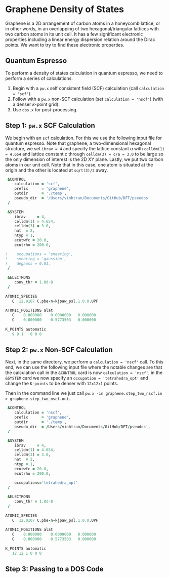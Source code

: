 # Graphene Density of States
Graphene is a 2D arrangement of carbon atoms in a honeycomb lattice, or in other words, in an overlapping of two hexagonal/triangular lattices with two carbon atoms in its unit cell. It has a few significant electronic properties including a linear energy dispersion relation around the Dirac points. We want to try to find these electronic properties. 

## Quantum Espresso
To perform a density of states calculation in quantum espresso, we need to perform a series of calculations. 
1. Begin with a `pw.x` self consistent field (SCF) calculation (call `calculation = 'scf'`). 
2. Follow with a `pw.x` non-SCF calculation (set `calculation = 'nscf'`) (with a denser *k*-point grid). 
3. Use `dos.x` for post-processing. 


## Step 1: `pw.x` SCF Calculation
We begin with an `scf` calculation. For this we use the following input file for quantum espresso. Note that graphene, a two-dimensional hexagonal structure, we set `ibrav = 4` and specify the lattice constant *a* with `celldm(1) = 4.654` and lattice constant *c* through `celldm(3) = c/a = 3.0` to be large so the only dimension of interest is the 2D XY plane. Lastly, we put two carbon atoms in our unit cell. Note that in this case, one atom is situated at the origin and the other is located at `sqrt(3)/2` away. 

```fortran
 &CONTROL
    calculation = 'scf',
    prefix      = 'graphene',
    outdir      = './temp',
    pseudo_dir  = '/Users/vinhtran/Documents/GitHub/DFT/pseudos' 
 /

 &SYSTEM
    ibrav     = 4,
    celldm(1) = 4.654,
    celldm(3) = 3.0,
    nat  = 2,
    ntyp = 1,
    ecutwfc = 20.0,
    ecutrho = 200.0, 

!    occupations = 'smearing',
!    smearing = 'gaussian',
!    degauss = 0.01,
 /
 
 &ELECTRONS
    conv_thr = 1.0d-8
 /
 
ATOMIC_SPECIES
   C  12.0107 C.pbe-n-kjpaw_psl.1.0.0.UPF
   
ATOMIC_POSITIONS alat
   C    0.000000    0.0000000   0.000000
   C    0.000000    0.5773503   0.000000
   
K_POINTS automatic
   9 9 1   0 0 0
``` 

## Step 2: `pw.x` Non-SCF Calculation 
Next, in the same directory, we perform a `calculation = 'nscf'` call. To this end, we can use the following input file where the notable changes are that the calculation call in the `&CONTROL` card is now `calculation = 'nscf'`, in the `&SYSTEM` card we now specify an `occupation = 'tetrahedra_opt'` and change the `K-points` to be denser with `12x12x1` points. 

Then in the command line we just call `pw.x -in graphene.step_two_nscf.in > graphene.step_two_nscf.out`. 

```fortran
 &CONTROL
    calculation = 'nscf',
    prefix      = 'graphene',
    outdir      = './temp',
    pseudo_dir  = /Users/vinhtran/Documents/GitHub/DFT/pseudos',        
 /

 &SYSTEM
    ibrav     = 4,
    celldm(1) = 4.654,
    celldm(3) = 3.0,
    nat  = 2,
    ntyp = 1,
    ecutwfc = 20.0,
    ecutrho = 200.0,

    occupations='tetrahedra_opt'
 /
 
 &ELECTRONS
    conv_thr = 1.0d-8
 /
 
ATOMIC_SPECIES
   C  12.0107 C.pbe-n-kjpaw_psl.1.0.0.UPF
   
ATOMIC_POSITIONS alat
   C    0.000000    0.0000000   0.000000
   C    0.000000    0.5773503   0.000000
   
K_POINTS automatic
   12 12 1 0 0 0
```

## Step 3: Passing to a DOS Code 
